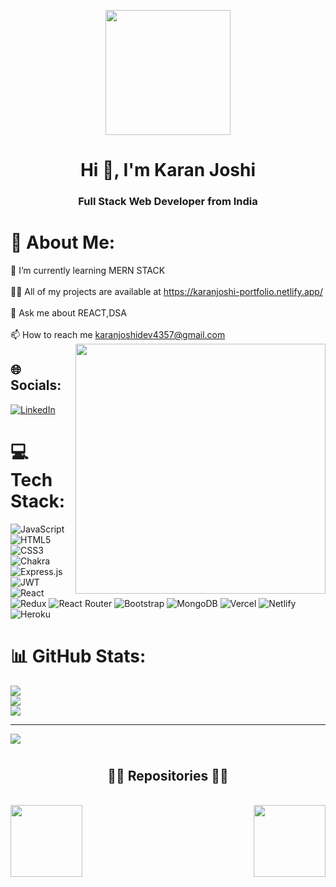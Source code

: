 <p align="center">
  <img src="https://github.com/thompsonemerson/thompsonemerson/raw/master/cover-thompson.png" height="200"/>
</p>

<h1 align="center">Hi 👋, I'm Karan Joshi</h1>
<h3 align="center">Full Stack Web Developer from India</h3>

# 💫 About Me:
🌱 I’m currently learning MERN STACK<br><br>👨‍💻 All of my projects are available at https://karanjoshi-portfolio.netlify.app/<br><br>💬 Ask me about REACT,DSA<br><br>📫 How to reach me karanjoshidev4357@gmail.com
<img align="right" src="https://media2.giphy.com/media/qgQUggAC3Pfv687qPC/giphy.gif" width="400px" />

## 🌐 Socials:
[![LinkedIn](https://img.shields.io/badge/LinkedIn-%230077B5.svg?logo=linkedin&logoColor=white)](https://linkedin.com/in/karan-joshi-341b57231) 

# 💻 Tech Stack:
![JavaScript](https://img.shields.io/badge/javascript-%23323330.svg?style=for-the-badge&logo=javascript&logoColor=%23F7DF1E) ![HTML5](https://img.shields.io/badge/html5-%23E34F26.svg?style=for-the-badge&logo=html5&logoColor=white) ![CSS3](https://img.shields.io/badge/css3-%231572B6.svg?style=for-the-badge&logo=css3&logoColor=white) ![Chakra](https://img.shields.io/badge/chakra-%234ED1C5.svg?style=for-the-badge&logo=chakraui&logoColor=white) ![Express.js](https://img.shields.io/badge/express.js-%23404d59.svg?style=for-the-badge&logo=express&logoColor=%2361DAFB) ![JWT](https://img.shields.io/badge/JWT-black?style=for-the-badge&logo=JSON%20web%20tokens) ![React](https://img.shields.io/badge/react-%2320232a.svg?style=for-the-badge&logo=react&logoColor=%2361DAFB) ![Redux](https://img.shields.io/badge/redux-%23593d88.svg?style=for-the-badge&logo=redux&logoColor=white) ![React Router](https://img.shields.io/badge/React_Router-CA4245?style=for-the-badge&logo=react-router&logoColor=white) ![Bootstrap](https://img.shields.io/badge/bootstrap-%23563D7C.svg?style=for-the-badge&logo=bootstrap&logoColor=white) ![MongoDB](https://img.shields.io/badge/MongoDB-%234ea94b.svg?style=for-the-badge&logo=mongodb&logoColor=white) ![Vercel](https://img.shields.io/badge/vercel-%23000000.svg?style=for-the-badge&logo=vercel&logoColor=white) ![Netlify](https://img.shields.io/badge/netlify-%23000000.svg?style=for-the-badge&logo=netlify&logoColor=#00C7B7) ![Heroku](https://img.shields.io/badge/heroku-%23430098.svg?style=for-the-badge&logo=heroku&logoColor=white)
# 📊 GitHub Stats:
![](https://github-readme-stats.vercel.app/api?username=KaranJoshi4357&theme=dark&hide_border=false&include_all_commits=false&count_private=false)<br/>
![](https://github-readme-streak-stats.herokuapp.com/?user=KaranJoshi4357&theme=dark&hide_border=false)<br/>
![](https://github-readme-stats.vercel.app/api/top-langs/?username=KaranJoshi4357&theme=dark&hide_border=false&include_all_commits=false&count_private=false&layout=compact)

---
[![](https://visitcount.itsvg.in/api?id=KaranJoshi4357&icon=0&color=0)](https://visitcount.itsvg.in)

<h1></h1>
<h2 align="center">👨‍💻 Repositories 👨‍💻</h2>
<br>
<div width="100%" align="center">
  <a align="right" href="https://github.com/KaranJoshi4357/gold-tub-6222" title="Hub Spot"><img align="left" height="115" src="https://github-readme-stats.vercel.app/api/pin/?username=KaranJoshi4357&repo=gold-tub-6222&theme=react&border_color=61dafb&border_radius=10"></a>
  <a align="left" href="https://github.com/KaranJoshi4357/SSENSE-Clone" title="SSENSE Clone"><img align="right" height="115" src="https://github-readme-stats.vercel.app/api/pin/?username=KaranJoshi4357&repo=SSENSE-Clone&theme=react&border_color=61dafb&border_radius=10"></a>
 <br><br><br><br><br><br>
  <!--- <a align="right" href="https://github.com/Raj-Mandloii/Chat-App" title="Booking.com"><img align="center" height="115" src="https://github-readme-stats.vercel.app/api/pin/?username=Raj-Mandloii&repo=Chat-App&theme=react&border_color=61dafb&border_radius=10"></a> -->
</div>
